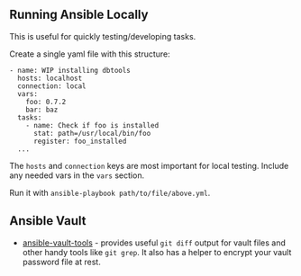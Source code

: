 ## Running Ansible Locally

This is useful for quickly testing/developing tasks.

Create a single yaml file with this structure:

```
- name: WIP installing dbtools
  hosts: localhost
  connection: local
  vars:
    foo: 0.7.2
    bar: baz
  tasks:
    - name: Check if foo is installed
      stat: path=/usr/local/bin/foo
      register: foo_installed
  ...
```

The `hosts` and `connection` keys are most important for local testing. Include any needed vars in the `vars` section.

Run it with `ansible-playbook path/to/file/above.yml`.

## Ansible Vault

* [ansible-vault-tools](https://github.com/building5/ansible-vault-tools) - provides useful `git diff` output for vault files and other handy tools like `git grep`. It also has a helper to encrypt your vault password file at rest.
